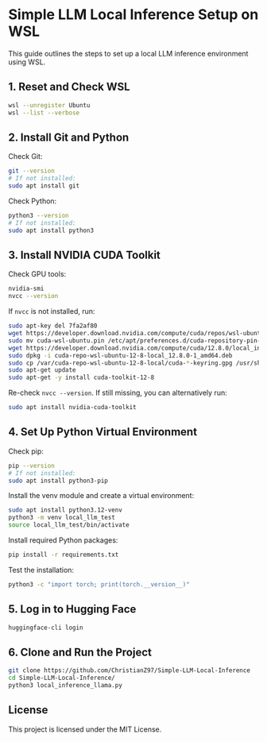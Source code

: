 # Simple LLM Local Inference Setup on WSL

This guide outlines the steps to set up a local LLM inference environment using WSL.

## 1. Reset and Check WSL
```bash
wsl --unregister Ubuntu
wsl --list --verbose
```

## 2. Install Git and Python
Check Git:
```bash
git --version
# If not installed:
sudo apt install git
```

Check Python:
```bash
python3 --version
# If not installed:
sudo apt install python3
```

## 3. Install NVIDIA CUDA Toolkit
Check GPU tools:
```bash
nvidia-smi
nvcc --version
```

If `nvcc` is not installed, run:
```bash
sudo apt-key del 7fa2af80
wget https://developer.download.nvidia.com/compute/cuda/repos/wsl-ubuntu/x86_64/cuda-wsl-ubuntu.pin
sudo mv cuda-wsl-ubuntu.pin /etc/apt/preferences.d/cuda-repository-pin-600
wget https://developer.download.nvidia.com/compute/cuda/12.8.0/local_installers/cuda-repo-wsl-ubuntu-12-8-local_12.8.0-1_amd64.deb
sudo dpkg -i cuda-repo-wsl-ubuntu-12-8-local_12.8.0-1_amd64.deb
sudo cp /var/cuda-repo-wsl-ubuntu-12-8-local/cuda-*-keyring.gpg /usr/share/keyrings/
sudo apt-get update
sudo apt-get -y install cuda-toolkit-12-8
```

Re-check `nvcc --version`. If still missing, you can alternatively run:
```bash
sudo apt install nvidia-cuda-toolkit
```

## 4. Set Up Python Virtual Environment
Check pip:
```bash
pip --version
# If not installed:
sudo apt install python3-pip
```

Install the venv module and create a virtual environment:
```bash
sudo apt install python3.12-venv
python3 -m venv local_llm_test
source local_llm_test/bin/activate
```

Install required Python packages:
```bash
pip install -r requirements.txt
```

Test the installation:
```bash
python3 -c "import torch; print(torch.__version__)"
```

## 5. Log in to Hugging Face
```bash
huggingface-cli login
```

## 6. Clone and Run the Project
```bash
git clone https://github.com/ChristianZ97/Simple-LLM-Local-Inference
cd Simple-LLM-Local-Inference/
python3 local_inference_llama.py
```

## License
This project is licensed under the MIT License.
